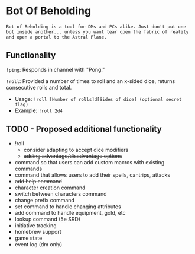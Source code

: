 # Bot Of Beholding

`Bot of Beholding is a tool for DMs and PCs alike. Just don't put one bot inside another... unless you want tear open the fabric of reality and open a portal to the Astral Plane.`

## Functionality
`!ping`: Responds in channel with "Pong."

`!roll`: Provided a number of times to roll and an x-sided dice, returns consecutive rolls and total.
* Usage: `!roll [Number of rolls]d[Sides of dice] (optional secret flag)`
* Example: `!roll 2d4`

## TODO - Proposed additional functionality
* !roll
  * consider adapting to accept dice modifiers
  * ~~adding advantage/disadvantage options~~
* command so that users can add custom macros with existing commands
* command that allows users to add their spells, cantrips, attacks
* ~~add help command~~
* character creation command
* switch between characters command
* change prefix command
* set command to handle changing attributes
* add command to handle equipment, gold, etc
* lookup command (5e SRD)
* initiative tracking
* homebrew support
* game state
* event log (dm only)